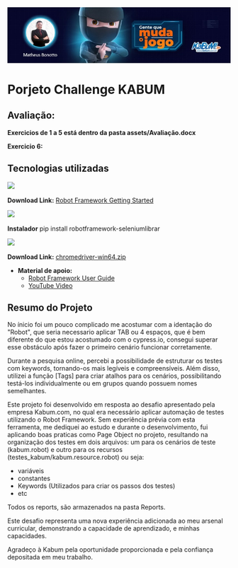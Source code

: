<img src="./assets/header.png"/>

# Porjeto Challenge KABUM

## Avaliação:
**Exercicios de 1 a 5 está dentro da pasta assets/Avaliação.docx**

**Exercicio 6:**

## Tecnologias utilizadas
<div><img src="https://img.shields.io/badge/-robot framework-black?style=for-the-badge&logo=robotframework&logoColor=white"></div> 

**Download Link:** [Robot Framework Getting Started](https://robotframework.org/?tab=1#getting-started)

<div><img src="https://img.shields.io/badge/-Selenium-grey?style=for-the-badge&logo=Selenium&logoColor=white"></div> 

**Instalador** pip install robotframework-seleniumlibrar

<div><img src="https://img.shields.io/badge/-Chrome Web Drivre-blue?style=for-the-badge&logo=google-chrome&logoColor=white"></div> 

**Download Link:**
[chromedriver-win64.zip](https://edgedl.me.gvt1.com/edgedl/chrome/chrome-for-testing/117.0.5938.132/win64/chromedriver-win64.zip)

- **Material de apoio:**
  - [Robot Framework User Guide](https://robotframework.org/robotframework/latest/RobotFrameworkUserGuide.html)
  - [YouTube Video](https://www.youtube.com/watch?v=xoQwtceO-eI)

## Resumo do Projeto
No ínicio foi um pouco complicado me acostumar com a identação do "Robot", que seria necessario aplicar TAB ou 4 espaços, que é bem diferente do que estou acostumado com o cypress.io,
consegui superar esse obstáculo após fazer o primeiro cenário funcionar corretamente.

Durante a pesquisa online, percebi a possibilidade de estruturar os testes com keywords, tornando-os mais legíveis e compreensíveis. Além disso, utilizei a função [Tags] para criar atalhos para os cenários, possibilitando testá-los individualmente ou em grupos quando possuem nomes semelhantes.

Este projeto foi desenvolvido em resposta ao desafio apresentado pela empresa Kabum.com, no qual era necessário aplicar automação de testes utilizando o Robot Framework.
Sem experiência prévia com esta ferramenta, me dediquei ao estudo e durante o desenvolvimento, fui aplicando boas praticas como Page Object no projeto, resultando na organização dos testes em dois arquivos: um para os cenários de teste (kabum.robot)
e outro para os recursos (testes_kabum/kabum.resource.robot) ou seja:
- variáveis
- constantes
- Keywords (Utilizados para criar os passos dos testes)
- etc

Todos os reports, são armazenados na pasta Reports.

Este desafio representa uma nova experiência adicionada ao meu arsenal curricular, demonstrando a capacidade de aprendizado, e minhas capacidades.

Agradeço à Kabum pela oportunidade proporcionada e pela confiança depositada em meu trabalho.
